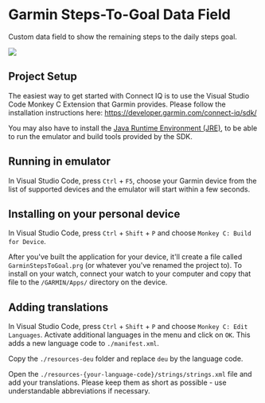 # Garmin Steps-To-Goal Data Field

Custom data field to show the remaining steps to the daily steps goal.

[<img src="https://cdn.jsdelivr.net/gh/jens-duttke/GarminStepsToGoal@bbef05f/screenshot.png" />](https://cdn.jsdelivr.net/gh/jens-duttke/GarminStepsToGoal@bbef05f/screenshot.png)

## Project Setup

The easiest way to get started with Connect IQ is to use the Visual Studio Code Monkey C Extension that Garmin provides. Please follow the installation instructions here: https://developer.garmin.com/connect-iq/sdk/

You may also have to install the [Java Runtime Environment (JRE)](https://www.java.com/de/download/manual.jsp), to be able to run the emulator and build tools provided by the SDK.

## Running in emulator

In Visual Studio Code, press `Ctrl` + `F5`, choose your Garmin device from the list of supported devices and the emulator will start within a few seconds.

## Installing on your personal device

In Visual Studio Code, press `Ctrl` + `Shift` + `P` and choose `Monkey C: Build for Device`.

After you've built the application for your device, it'll create a file called `GarminStepsToGoal.prg` (or whatever you've renamed the project to). To install on your watch, connect your watch to your computer and copy that file to the `/GARMIN/Apps/` directory on the device.

## Adding translations

In Visual Studio Code, press `Ctrl` + `Shift` + `P` and choose `Monkey C: Edit Languages`. Activate additional languages in the menu and click on `OK`. This adds a new language code to `./manifest.xml`.

Copy the `./resources-deu` folder and replace `deu` by the language code.

Open the `./resources-{your-language-code}/strings/strings.xml` file and add your translations. Please keep them as short as possible - use understandable abbreviations if necessary.
